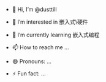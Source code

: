 - 👋 Hi, I’m @dusttill
- 👀 I’m interested in 嵌入式\硬件
- 🌱 I’m currently learning 嵌入式编程

- 📫 How to reach me ...
- 😄 Pronouns: ...
- ⚡ Fun fact: ...

<!---
dusttill/dusttill is a ✨ special ✨ repository because its `README.md` (this file) appears on your GitHub profile.
You can click the Preview link to take a look at your changes.
--->
